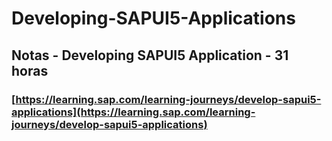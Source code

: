 # Developing-SAPUI5-Applications

## Notas - Developing SAPUI5 Application - 31 horas

### [https://learning.sap.com/learning-journeys/develop-sapui5-applications](https://learning.sap.com/learning-journeys/develop-sapui5-applications)